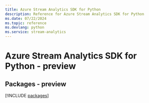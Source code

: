 ```yaml
---
title: Azure Stream Analytics SDK for Python
description: Reference for Azure Stream Analytics SDK for Python
ms.date: 07/22/2024
ms.topic: reference
ms.devlang: python
ms.service: stream-analytics
---
```

# Azure Stream Analytics SDK for Python - preview
## Packages - preview
[!INCLUDE [packages](stream-analytics-index.md)]